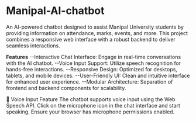 # Manipal-AI-chatbot
An AI-powered chatbot designed to assist Manipal University students by providing information on attendance, marks, events, and more. This project combines a responsive web interface with a robust backend to deliver seamless interactions.

**Features**
--Interactive Chat Interface: Engage in real-time conversations with the AI chatbot.
--Voice Input Support: Utilize speech recognition for hands-free interactions.
--Responsive Design: Optimized for desktops, tablets, and mobile devices.
--User-Friendly UI: Clean and intuitive interface for enhanced user experience.
--Modular Architecture: Separation of frontend and backend components for scalability.

🎤 Voice Input Feature
The chatbot supports voice input using the Web Speech API. Click on the microphone icon in the chat interface and start speaking. Ensure your browser has microphone permissions enabled.
